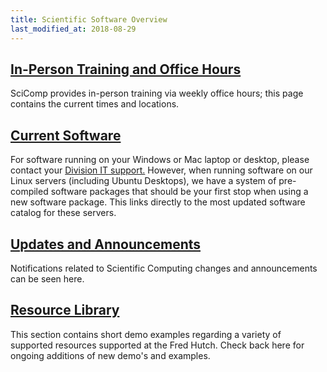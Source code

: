 ```yaml
---
title: Scientific Software Overview
last_modified_at: 2018-08-29
---
```


## [In-Person Training and Office Hours](http://sciwiki.fredhutch.org/computing/training_overview/)
SciComp provides in-person training via weekly office hours; this page contains the current times and locations.

## [Current Software](http://sciwiki.fredhutch.org/computing/software_overview/)
For software running on your Windows or Mac laptop or desktop, please contact your [Division IT support.](https://centernet.fredhutch.org/cn/u/center-it/contact-us.html)  However, when running software on our Linux servers (including Ubuntu Desktops), we have a system of pre-compiled software packages that should be your first stop when using a new software package.  This links directly to the most updated software catalog for these servers.

## [Updates and Announcements](http://sciwiki.fredhutch.org/scicompannounce/)
Notifications related to Scientific Computing changes and announcements can be seen here.  


## [Resource Library](http://sciwiki.fredhutch.org/compdemos/)
This section contains short demo examples regarding a variety of supported resources supported at the Fred Hutch.  Check back here for ongoing additions of new demo's and examples.  
